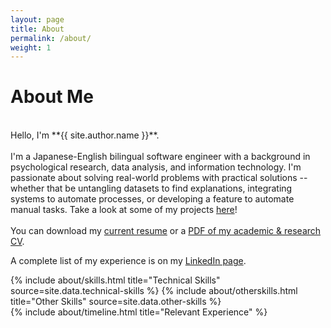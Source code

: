 ```yaml
---
layout: page
title: About
permalink: /about/
weight: 1
---
```


# **About Me**
<br>
Hello, I'm **{{ site.author.name }}**.<br>
<br>
I'm a Japanese-English bilingual software engineer with a background in psychological research, data analysis, and information technology. I'm passionate about solving real-world problems with practical solutions -- whether that be untangling datasets to find explanations, integrating systems to automate processes, or developing a feature to automate manual tasks. Take a look at some of my projects <a href="/projects">here</a>!<br>
<br>
You can download my <a href="/assets/EmikoBellResume2023.pdf" target="_blank">current resume</a> or a <a href="/assets/EB_CV.pdf" target="_blank">PDF of my academic & research CV</a>. <br>

A complete list of my experience is on my <a href="https://linkedin.com/in/emikobell/" target="_blank">LinkedIn page</a>.



<div class="row">
{% include about/skills.html title="Technical Skills" source=site.data.technical-skills %}
{% include about/otherskills.html title="Other Skills" source=site.data.other-skills %}
</div>

<div class="row">
{% include about/timeline.html title="Relevant Experience" %}
</div>